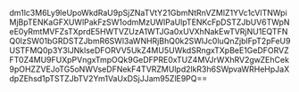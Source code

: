 dm1lc3M6Ly9leUpoWkdRaU9pSjZNaTVtY21GbmNtRnVZMlZ1YVc1cVlTNWpiMjBpTENKaGFXUWlPakFzSW1odmMzUWlPaUlpTENKcFpDSTZJbUV6TWpNeE0yRmtMVFZsTXprdE5HWTVZUzA1WTJGa0xUVXhNakEwTVRjNU1EQTFNQ0lzSW01bGRDSTZJbmR6SWl3aWNHRjBhQ0k2SWlJc0luQnZjblFpT2pFeU9USTFMQ0p3Y3lJNklseDFORVV5UkZ4MU5UWkdSRngxTXpBeE1GeDFORVZFT0Z4MU9FUXpPVngxTmpOQk9GeDFPRE0xTUZ4MVJrWXhRV2gwZEhCek9pOHZZVEJoTG5oNWVseDFNekF4TVRZMUlpd2lkR3h6SWpvaWRHeHpJaXdpZEhsd1pTSTZJbTV2Ym1VaUxDSjJJam95ZlE9PQ==

